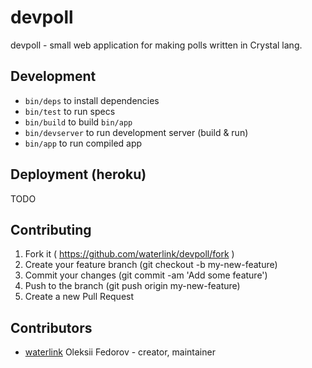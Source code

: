 # devpoll

devpoll - small web application for making polls written in Crystal lang.

## Development

- `bin/deps` to install dependencies
- `bin/test` to run specs
- `bin/build` to build `bin/app`
- `bin/devserver` to run development server (build & run)
- `bin/app` to run compiled app

## Deployment (heroku)

TODO

## Contributing

1. Fork it ( https://github.com/waterlink/devpoll/fork )
2. Create your feature branch (git checkout -b my-new-feature)
3. Commit your changes (git commit -am 'Add some feature')
4. Push to the branch (git push origin my-new-feature)
5. Create a new Pull Request

## Contributors

- [waterlink](https://github.com/waterlink) Oleksii Fedorov - creator, maintainer

